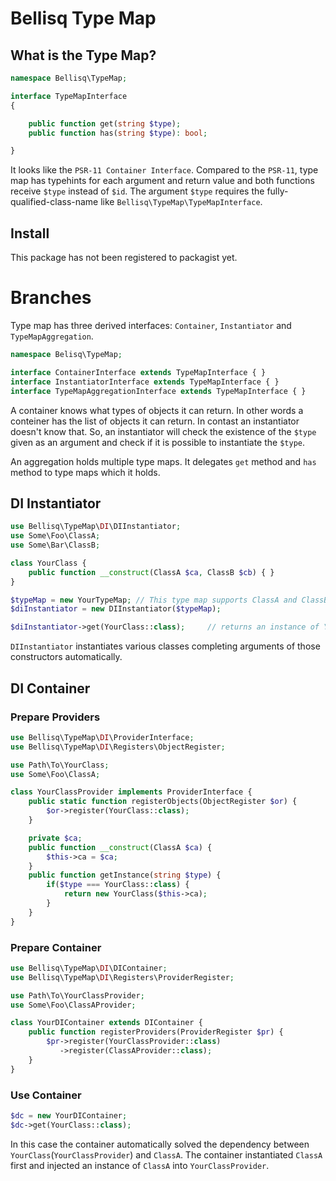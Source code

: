 # Bellisq Type Map

## What is the Type Map?
```php
namespace Bellisq\TypeMap;

interface TypeMapInterface
{

    public function get(string $type);
    public function has(string $type): bool;

}
```

It looks like the `PSR-11 Container Interface`. Compared to the `PSR-11`, type map has typehints for each argument and return value and both functions receive `$type` instead of `$id`. The argument `$type` requires the fully-qualified-class-name like `Bellisq\TypeMap\TypeMapInterface`.

## Install
This package has not been registered to packagist yet.

# Branches
Type map has three derived interfaces: `Container`, `Instantiator` and `TypeMapAggregation`.

```php
namespace Belisq\TypeMap;

interface ContainerInterface extends TypeMapInterface { }
interface InstantiatorInterface extends TypeMapInterface { }
interface TypeMapAggregationInterface extends TypeMapInterface { }
```

A container knows what types of objects it can return. In other words a conteiner has the list of objects it can return. In contast an instantiator doesn't know that. So, an instantiator will check the existence of the `$type` given as an argument and check if it is possible to instantiate the `$type`.

An aggregation holds multiple type maps. It delegates `get` method and `has` method to type maps which it holds.

## DI Instantiator
```php
use Bellisq\TypeMap\DI\DIInstantiator;
use Some\Foo\ClassA;
use Some\Bar\ClassB;

class YourClass {
    public function __construct(ClassA $ca, ClassB $cb) { }
}

$typeMap = new YourTypeMap; // This type map supports ClassA and ClassB.
$diInstantiator = new DIInstantiator($typeMap);

$diInstantiator->get(YourClass::class);     // returns an instance of YourClass
```

`DIInstantiator` instantiates various classes completing arguments of those constructors automatically.

## DI Container
### Prepare Providers
```php
use Bellisq\TypeMap\DI\ProviderInterface;
use Bellisq\TypeMap\DI\Registers\ObjectRegister;

use Path\To\YourClass;
use Some\Foo\ClassA;

class YourClassProvider implements ProviderInterface {
    public static function registerObjects(ObjectRegister $or) {
        $or->register(YourClass::class);
    }

    private $ca;
    public function __construct(ClassA $ca) {
        $this->ca = $ca;
    }
    public function getInstance(string $type) {
        if($type === YourClass::class) {
            return new YourClass($this->ca);
        }
    }
}
```

### Prepare Container
```php
use Bellisq\TypeMap\DI\DIContainer;
use Bellisq\TypeMap\DI\Registers\ProviderRegister;

use Path\To\YourClassProvider;
use Some\Foo\ClassAProvider;

class YourDIContainer extends DIContainer {
    public function registerProviders(ProviderRegister $pr) {
        $pr->register(YourClassProvider::class)
           ->register(ClassAProvider::class);
    }
}
```

### Use Container
```php
$dc = new YourDIContainer;
$dc->get(YourClass::class);
```

In this case the container automatically solved the dependency between `YourClass`(`YourClassProvider`) and `ClassA`. The container instantiated `ClassA` first and injected an instance of `ClassA` into `YourClassProvider`.